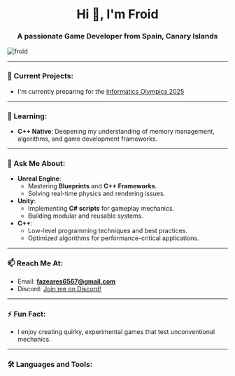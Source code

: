 <h1 align="center">Hi 👋, I'm Froid</h1>
<h3 align="center">A passionate Game Developer from Spain, Canary Islands</h3>

<p align="left"> 
  <img src="https://komarev.com/ghpvc/?username=froid&label=Profile%20views&color=0e75b6&style=flat" alt="froid" /> 
</p>

---

### 🔭 Current Projects:
- I'm currently preparing for the [Informatics Olympics 2025](https://2025.olimpiada-informatica.org)

---

### 🌱 Learning:
- **C++ Native**: Deepening my understanding of memory management, algorithms, and game development frameworks.

---

### 💬 Ask Me About:
- **Unreal Engine**:
  - Mastering **Blueprints** and **C++ Frameworks**.
  - Solving real-time physics and rendering issues.
- **Unity**:
  - Implementing **C# scripts** for gameplay mechanics.
  - Building modular and reusable systems.
- **C++**:
  - Low-level programming techniques and best practices.
  - Optimized algorithms for performance-critical applications.

---

### 📫 Reach Me At:
- Email: **fazeares6567@gmail.com**
- Discord: [Join me on Discord!](https://discord.gg/EJT9jqqy3M)

---

### ⚡ Fun Fact:
- I enjoy creating quirky, experimental games that test unconventional mechanics.

---

### 🛠️ Languages and Tools:
<p align="
